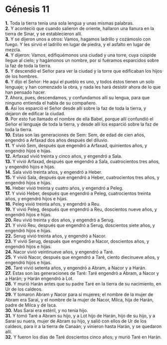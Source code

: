 # Génesis 11

**1.** Toda la tierra tenía una sola lengua y unas mismas palabras.  
**2.** Y aconteció que cuando salieron de oriente, hallaron una llanura en la tierra de Sinar, y se establecieron allí.  
**3.** Y se dijeron unos a otros: Vamos, hagamos ladrillo y cozámoslo con fuego. Y les sirvió el ladrillo en lugar de piedra, y el asfalto en lugar de mezcla.  
**4.** Y dijeron: Vamos, edifiquémonos una ciudad y una torre, cuya cúspide llegue al cielo; y hagámonos un nombre, por si fuéramos esparcidos sobre la faz de toda la tierra.  
**5.** Y descendió el Señor para ver la ciudad y la torre que edificaban los hijos de los hombres.  
**6.** Y dijo el Señor: He aquí el pueblo es uno, y todos éstos tienen un solo lenguaje; y han comenzado la obra, y nada les hará desistir ahora de lo que han pensado hacer.  
**7.** Ahora, pues, descendamos, y confundamos allí su lengua, para que ninguno entienda el habla de su compañero.  
**8.** Así los esparció el Señor desde allí sobre la faz de toda la tierra, y dejaron de edificar la ciudad.  
**9.** Por esto fue llamado el nombre de ella Babel, porque allí confundió el Señor el lenguaje de toda la tierra, y desde allí los esparció sobre la faz de toda la tierra.  
**10.** Estas son las generaciones de Sem: Sem, de edad de cien años, engendró a Arfaxad dos años después del diluvio.  
**11.** Y vivió Sem, después que engendró a Arfaxad, quinientos años, y engendró hijos e hijas.  
**12.** Arfaxad vivió treinta y cinco años, y engendró a Sala.  
**13.** Y vivió Arfaxad, después que engendró a Sala, cuatrocientos tres años, y engendró hijos e hijas.  
**14.** Sala vivió treinta años, y engendró a Heber.  
**15.** Y vivió Sala, después que engendró a Heber, cuatrocientos tres años, y engendró hijos e hijas.  
**16.** Heber vivió treinta y cuatro años, y engendró a Peleg.  
**17.** Y vivió Heber, después que engendró a Peleg, cuatrocientos treinta años, y engendró hijos e hijas.  
**18.** Peleg vivió treinta años, y engendró a Reu.  
**19.** Y vivió Peleg, después que engendró a Reu, doscientos nueve años, y engendró hijos e hijas.  
**20.** Reu vivió treinta y dos años, y engendró a Serug.  
**21.** Y vivió Reu, después que engendró a Serug, doscientos siete años, y engendró hijos e hijas.  
**22.** Serug vivió treinta años, y engendró a Nacor.  
**23.** Y vivió Serug, después que engendró a Nacor, doscientos años, y engendró hijos e hijas.  
**24.** Nacor vivió veintinueve años, y engendró a Taré.  
**25.** Y vivió Nacor, después que engendró a Taré, ciento diecinueve años, y engendró hijos e hijas.  
**26.** Taré vivió setenta años, y engendró a Abram, a Nacor y a Harán.  
**27.** Estas son las generaciones de Taré: Taré engendró a Abram, a Nacor y a Harán; y Harán engendró a Lot.  
**28.** Y murió Harán antes que su padre Taré en la tierra de su nacimiento, en Ur de los caldeos.  
**29.** Y tomaron Abram y Nacor para sí mujeres; el nombre de la mujer de Abram era Sarai, y el nombre de la mujer de Nacor, Milca, hija de Harán, padre de Milca y de Isca.  
**30.** Mas Sarai era estéril, y no tenía hijo.  
**31.** Y tomó Taré a Abram su hijo, y a Lot hijo de Harán, hijo de su hijo, y a Sarai su nuera, mujer de Abram su hijo, y salió con ellos de Ur de los caldeos, para ir a la tierra de Canaán; y vinieron hasta Harán, y se quedaron allí.  
**32.** Y fueron los días de Taré doscientos cinco años; y murió Taré en Harán.
